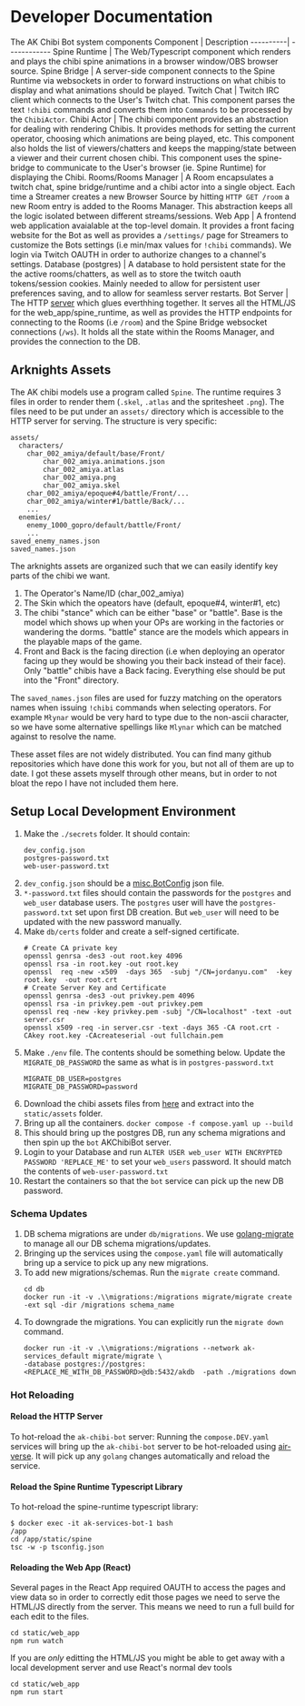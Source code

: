 # Developer Documentation

The AK Chibi Bot system components
Component | Description
----------| ------------
Spine Runtime | The Web/Typescript component which renders and plays the chibi spine animations in a browser window/OBS browser source.
Spine Bridge | A server-side component connects to the Spine Runtime via websockets in order to forward instructions on what chibis to display and what animations should be played.
Twitch Chat | Twitch IRC client which connects to the User's Twitch chat. This component parses the text `!chibi` commands and converts them into `Commands` to be processed by the `ChibiActor`.
Chibi Actor | The chibi component provides an abstraction for dealing with rendering Chibis. It provides methods for setting the current operator, choosing which animations are being played, etc. This component also holds the list of viewers/chatters and keeps the mapping/state between a viewer and their current chosen chibi. This component uses the spine-bridge to communicate to the User's browser (ie. Spine Runtime) for displaying the Chibi.
Rooms/Rooms Manager | A Room encapsulates a twitch chat, spine bridge/runtime and a chibi actor into a single object. Each time a Streamer creates a new Browser Source by hitting `HTTP GET /room` a new Room entry is added to the Rooms Manager. This abstraction keeps all the logic isolated between different streams/sessions.
Web App | A frontend web application avaialable at the top-level domain. It provides a front facing website for the Bot as well as provides a `/settings/` page for Streamers to customize the Bots settings (i.e min/max values for `!chibi` commands). We login via Twitch OAUTH in order to authorize changes to a channel's settings.
Database (postgres) | A database to hold persistent state for the the active rooms/chatters, as well as to store the twitch oauth tokens/session cookies. Mainly needed to allow for persistent user preferences saving, and to allow for seamless server restarts.
Bot Server | The HTTP [server](server/main.go) which glues everthhing together. It serves all the HTML/JS for the web_app/spine_runtime, as well as provides the HTTP endpoints for connecting to the Rooms (i.e `/room`) and the Spine Bridge websocket connections (`/ws`). It holds all the state within the Rooms Manager, and provides the connection to the DB.


## Arknights Assets
The AK chibi models use a program called `Spine`.
The runtime requires 3 files in order to render them (`.skel`, `.atlas` and the spritesheet `.png`).
The files need to be put under an `assets/` directory which is accessible to the 
HTTP server for serving. The structure is very specific:
```
assets/
  characters/
    char_002_amiya/default/base/Front/
        char_002_amiya.animations.json
        char_002_amiya.atlas
        char_002_amiya.png
        char_002_amiya.skel
    char_002_amiya/epoque#4/battle/Front/...
    char_002_amiya/winter#1/battle/Back/...
    ...
  enemies/
    enemy_1000_gopro/default/battle/Front/
    ...
saved_enemy_names.json
saved_names.json
```

The arknights assets are organized such that we can easily identify
key parts of the chibi we want.
1. The Operator's Name/ID (char_002_amiya)
2. The Skin which the opeators have (default, epoque#4, winter#1, etc)
3. The chibi "stance" which can be either "base" or "battle". Base is the model which 
shows up when your OPs are working in the factories or wandering the dorms. 
"battle" stance are the models which appears in the playable maps of the game. 
4. Front and Back is the facing direction (i.e when deploying an operator facing up
they would be showing you their back instead of their face). Only "battle" chibis
have a Back facing. Everything else should be put into the
"Front" directory.

The `saved_names.json` files are used for fuzzy matching on the operators
names when issuing `!chibi` commands when selecting operators.
For example `Młynar` would be very hard to type due to the non-ascii 
character, so we have some alternative spellings like `Mlynar` 
which can be matched against to resolve the name.

These asset files are not widely distributed. You can find many github repositories
which have done this work for you, but not all of them are up to date.
I got these assets myself through other means, but in order to not bloat
the repo I have not included them here.

## Setup Local Development Environment
1. Make the `./secrets` folder. It should contain:
    ```
    dev_config.json
    postgres-password.txt
    web-user-password.txt
    ```
3. `dev_config.json` should be a [misc.BotConfig](server/internal/misc/config.go) json file.
4. `*-password.txt` files should contain the passwords for the `postgres` and `web_user` database users.
   The `postgres` user will have the `postgres-password.txt` set upon first DB creation.
   But `web_user` will need to be updated with the new password manually.
5. Make `db/certs` folder and create a self-signed certificate.
    ```
    # Create CA private key
    openssl genrsa -des3 -out root.key 4096
    openssl rsa -in root.key -out root.key
    openssl  req -new -x509  -days 365  -subj "/CN=jordanyu.com"  -key root.key  -out root.crt
    # Create Server Key and Certificate
    openssl genrsa -des3 -out privkey.pem 4096
    openssl rsa -in privkey.pem -out privkey.pem
    openssl req -new -key privkey.pem -subj "/CN=localhost" -text -out server.csr
    openssl x509 -req -in server.csr -text -days 365 -CA root.crt -CAkey root.key -CAcreateserial -out fullchain.pem
    ```
8. Make `./env` file. The contents should be something below. Update the 
  `MIGRATE_DB_PASSWORD` the same as what is in `postgres-password.txt`
    ```
    MIGRATE_DB_USER=postgres
    MIGRATE_DB_PASSWORD=password
    ``` 
1. Download the chibi assets files from [here](https://f002.backblazeb2.com/file/ak-gamedata/assets_20250605.zip) and extract into the `static/assets` folder.
5. Bring up all the containers. `docker compose -f compose.yaml up --build`
6. This should bring up the postgres DB, run any schema migrations and then spin
   up the `bot` AKChibiBot server.
7. Login to your Database and run `ALTER USER web_user WITH ENCRYPTED PASSWORD 'REPLACE_ME'` to set your `web_users` password. It should match the contents of `web-user-password.txt`
10. Restart the containers so that the `bot` service can pick up the new DB password.

### Schema Updates
1. DB schema migrations are under `db/migrations`. We use [golang-migrate](https://github.com/golang-migrate/migrate) to
manage all our DB schema migrations/updates.
2. Bringing up the services using the `compose.yaml` file will automatically 
 bring up a service to pick up any new migrations.
3. To add new migrations/schemas. Run the `migrate create` command.
    ```
    cd db
    docker run -it -v .\\migrations:/migrations migrate/migrate create -ext sql -dir /migrations schema_name
    ```
4. To downgrade the migrations. You can explicitly run the `migrate down` command.
    ```
    docker run -it -v .\\migrations:/migrations --network ak-services_default migrate/migrate \
    -database postgres://postgres:<REPLACE_ME_WITH_DB_PASSWORD>@db:5432/akdb  -path ./migrations down
    ```

### Hot Reloading

#### Reload the HTTP Server
To hot-reload the `ak-chibi-bot` server:
Running the `compose.DEV.yaml` services will bring up the `ak-chibi-bot` server 
to be hot-reloaded using [air-verse](https://github.com/air-verse/air). 
It will pick up any `golang` changes automatically and reload the service.

#### Reload the Spine Runtime Typescript Library
To hot-reload the spine-runtime typescript library:
```
$ docker exec -it ak-services-bot-1 bash
/app
cd /app/static/spine
tsc -w -p tsconfig.json
```

#### Reloading the Web App (React)
Several pages in the React App required OAUTH to access the pages and view data
so in order to correctly edit those pages we need to serve the HTML/JS directly
from the server. This means we need to run a full build for each edit to the files.
```
cd static/web_app
npm run watch
```

If you are _only_ editting the HTML/JS you might be able to get away with
a local development server and use React's normal dev tools
```
cd static/web_app
npm run start
```